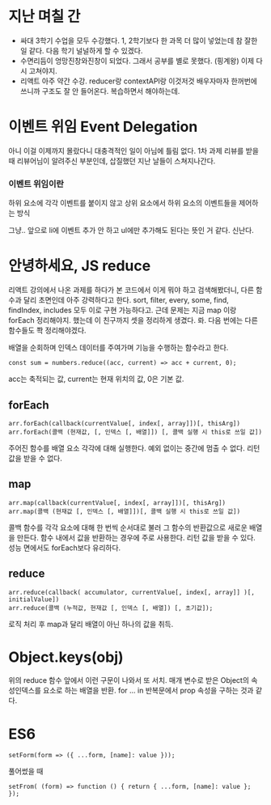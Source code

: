 # 지난 며칠 간
- 싸대 3학기 수업을 모두 수강했다. 1, 2학기보다 한 과목 더 많이 넣었는데 참 잘한 일 같다. 다음 학기 널널하게 할 수 있겠다.
- 수면리듬이 엉망진창와진창이 되었다. 그래서 공부를 별로 못했다. (핑계왕) 이제 다시 고쳐야지.
- 리액트 아주 약간 수강. reducer랑 contextAPI랑 이것저것 배우자마자 한꺼번에 쓰니까 구조도 잘 안 들어온다. 복습하면서 해야하는데.


# 이벤트 위임 Event Delegation
아니 이걸 이제까지 몰랐다니 대충격적인 일이 아님에 틀림 없다.
1차 과제 리뷰를 받을 때 리뷰어님이 알려주신 부분인데, 삽질했던 지난 날들이 스쳐지나간다.

### 이벤트 위임이란
하위 요소에 각각 이벤트를 붙이지 않고 상위 요소에서 하위 요소의 이벤트들을 제어하는 방식

그냥.. 앞으로 li에 이벤트 추가 안 하고 ul에만 추가해도 된다는 뜻인 거 같다. 신난다.


# 안녕하세요, JS reduce
리액트 강의에서 나온 과제를 하다가 본 코드에서 이게 뭐야 하고 검색해봤더니, 다른 함수과 달리 초면인데 아주 강력하다고 한다. sort, filter, every, some, find, findIndex, includes 모두 이로 구현 가능하다고. 근데 문제는 지금 map 이랑 forEach 정리해야지. 했는데 이 친구까지 셋을 정리하게 생겼다. 롸. 다음 번에는 다른 함수들도 쫙 정리해야겠다.

배열을 순회하며 인덱스 데이터를 주여가며 기능을 수행하는 함수라고 한다. 

```
const sum = numbers.reduce((acc, current) => acc + current, 0);
```
acc는 축적되는 값, current는 현재 위치의 값, 0은 기본 값.

## forEach
```
arr.forEach(callback(currentValue[, index[, array]])[, thisArg])
arr.forEach(콜백 (현재값, [, 인덱스 [, 배열]]) [, 콜백 실행 시 this로 쓰일 값])
```
주어진 함수를 배열 요소 각각에 대해 실행한다. 예외 없이는 중간에 멈출 수 없다. 리턴 값을 받을 수 없다.

## map
```
arr.map(callback(currentValue[, index[, array]])[, thisArg])
arr.map(콜백 (현재값 [, 인덱스 [, 배열]])[, 콜백 실행 시 this로 쓰일 값])
```
콜백 함수를 각각 요소에 대해 한 번씩 순서대로 불러 그 함수의 반환값으로 새로운 배열을 만든다. 함수 내에서 값을 반환하는 경우에 주로 사용한다. 리턴 값을 받을 수 있다. 성능 면에서도 forEach보다 유리하다. 

## reduce
```
arr.reduce(callback( accumulator, currentValue[, index[, array]] )[, initialValue])
arr.reduce(콜백 (누적값, 현재값 [, 인덱스 [, 배열]) [, 초기값]);
```
로직 처리 후 map과 달리 배열이 아닌 하나의 값을 취득.


# Object.keys(obj)
위의 reduce 함수 앞에서 이런 구문이 나와서 또 서치.
매개 변수로 받은 Object의 속성인덱스를 요소로 하는 배열을 반환. for ... in 반복문에서 prop 속성을 구하는 것과 같다.

# ES6
```
setForm(form => ({ ...form, [name]: value }));
```

풀어썼을 때 

```
setFrom( (form) => function () { return { ...form, [name]: value }; });
```